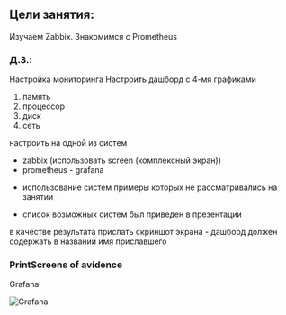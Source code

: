 Цели занятия:
-------
Изучаем Zabbix. Знакомимся с Prometheus
### Д.З.:
Настройка мониторинга
Настроить дашборд с 4-мя графиками
1) память
2) процессор
3) диск
4) сеть

настроить на одной из систем
- zabbix (использовать screen (комплексный экран))
- prometheus - grafana

* использование систем примеры которых не рассматривались на занятии
- список возможных систем был приведен в презентации

в качестве результата прислать скриншот экрана - дашборд должен содержать в названии имя приславшего

### PrintScreens of avidence
Grafana

![Grafana](https://github.com/kyourselfer/OTUS_LinuxAdmin201804/blob/master/lesson22_zabbix_propetheus/grafana.gif)
